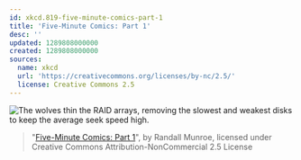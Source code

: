 ```yaml
---
id: xkcd.819-five-minute-comics-part-1
title: 'Five-Minute Comics: Part 1'
desc: ''
updated: 1289808000000
created: 1289808000000
sources:
  name: xkcd
  url: 'https://creativecommons.org/licenses/by-nc/2.5/'
  license: Creative Commons 2.5
---
```

![The wolves thin the RAID arrays, removing the slowest and weakest disks to keep the average seek speed high.](https://imgs.xkcd.com/comics/five_minute_comics_part_1.png)
> "[Five-Minute Comics: Part 1](https://xkcd.com/819/)", by Randall Munroe, licensed under Creative Commons Attribution-NonCommercial 2.5 License
